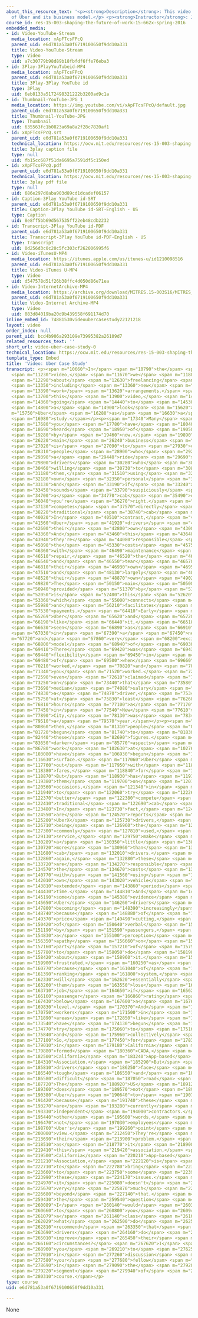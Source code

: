```yaml
---
about_this_resource_text: '<p><strong>Description</strong>: This video gives and overview
  of Uber and its business model.</p> <p><strong>Instructor</strong>: John McCarthy</p>'
course_id: res-15-003-shaping-the-future-of-work-15-662x-spring-2016
embedded_media:
- id: Video-YouTube-Stream
  media_location: xApFTcsFPcQ
  parent_uid: e6d781a53a0f6719100650f9dd10a331
  title: Video-YouTube-Stream
  type: Video
  uid: a7c30779b98d89b18fbfdf6ffe76eba3
- id: 3Play-3PlayYouTubeid-MP4
  media_location: xApFTcsFPcQ
  parent_uid: e6d781a53a0f6719100650f9dd10a331
  title: 3Play-3Play YouTube id
  type: 3Play
  uid: 6eb8133a5172498321222b3200ad9c1a
- id: Thumbnail-YouTube-JPG_1
  media_location: https://img.youtube.com/vi/xApFTcsFPcQ/default.jpg
  parent_uid: e6d781a53a0f6719100650f9dd10a331
  title: Thumbnail-YouTube-JPG
  type: Thumbnail
  uid: 635563fc1b0823a69a8a2f28c7820af1
- id: xApFTcsFPcQ.srt
  parent_uid: e6d781a53a0f6719100650f9dd10a331
  technical_location: https://ocw.mit.edu/resources/res-15-003-shaping-the-future-of-work-15-662x-spring-2016/new-emerging-models/new-firms-new-jobs-new-technology-and-the-future-of-work/video-uber-case-study/video-uber-case-study-0/xApFTcsFPcQ.srt
  title: 3play caption file
  type: null
  uid: fb15cc687f51da6695a7591df5c150ed
- id: xApFTcsFPcQ.pdf
  parent_uid: e6d781a53a0f6719100650f9dd10a331
  technical_location: https://ocw.mit.edu/resources/res-15-003-shaping-the-future-of-work-15-662x-spring-2016/new-emerging-models/new-firms-new-jobs-new-technology-and-the-future-of-work/video-uber-case-study/video-uber-case-study-0/xApFTcsFPcQ.pdf
  title: 3play pdf file
  type: null
  uid: 686e297d0aba903d89cd1dcadef06157
- id: Caption-3Play YouTube id-SRT
  parent_uid: e6d781a53a0f6719100650f9dd10a331
  title: Caption-3Play YouTube id-SRT-English - US
  type: Caption
  uid: 8e8ff5bb69d567535ff22eb48cdb2232
- id: Transcript-3Play YouTube id-PDF
  parent_uid: e6d781a53a0f6719100650f9dd10a331
  title: Transcript-3Play YouTube id-PDF-English - US
  type: Transcript
  uid: 0d256d3c0c20c5fc303cf262006995f6
- id: Video-iTunesU-MP4
  media_location: https://itunes.apple.com/us/itunes-u/id1210098516
  parent_uid: e6d781a53a0f6719100650f9dd10a331
  title: Video-iTunes U-MP4
  type: Video
  uid: d547578d51f26b38ffc4d050d86e71ea
- id: Video-InternetArchive-MP4
  media_location: https://archive.org/download/MITRES.15-003S16/MITRES_15_003S16_4-1-4_360p.mp4
  parent_uid: e6d781a53a0f6719100650f9dd10a331
  title: Video-Internet Archive-MP4
  type: Video
  uid: 083d84019ba20d9b439558f691174d70
inline_embed_id: 74881530videoubercasestudy22121218
layout: video
order_index: null
parent_uid: bcd4b906a293109e73995382a26109d7
related_resources_text: ''
short_url: video-uber-case-study-0
technical_location: https://ocw.mit.edu/resources/res-15-003-shaping-the-future-of-work-15-662x-spring-2016/new-emerging-models/new-firms-new-jobs-new-technology-and-the-future-of-work/video-uber-case-study/video-uber-case-study-0
template_type: Embed
title: 'Video: Uber Case Study'
transcript: <p><span m="10660">In</span> <span m="10790">the</span> <span m="10890">last</span>
  <span m="11230">video,</span> <span m="11670">we</span> <span m="11880">talked</span>
  <span m="12290">about</span> <span m="12630">freelancing</span> <span m="13340">work,</span>
  <span m="13350">including</span> <span m="13360">new</span> <span m="13370">technology-mediated</span>
  <span m="13390">work</span> <span m="13620">arrangements.</span> <span m="13640">In</span>
  <span m="13700">this</span> <span m="13900">video,</span> <span m="14220">we're</span>
  <span m="14360">going</span> <span m="14440">to</span> <span m="14530">take</span>
  <span m="14800">a</span> <span m="14900">look</span> <span m="15620">at</span> <span
  m="15750">Uber</span> <span m="16280">as</span> <span m="16630">a</span> <span m="16680">case</span>
  <span m="16980">study.</span></p><p><span m="17340">Many</span> <span m="17500">of</span>
  <span m="17680">you</span> <span m="17780">have</span> <span m="18040">probably</span>
  <span m="18690">heard</span> <span m="18950">of</span> <span m="19050">Uber</span>
  <span m="19280">by</span> <span m="19460">now.</span> <span m="19890">Their</span>
  <span m="26220">main</span> <span m="26240">business</span> <span m="26660">model</span>
  <span m="27020">is</span> <span m="27090">to</span> <span m="27930">connect</span>
  <span m="28310">people</span> <span m="28900">who</span> <span m="29220">need</span>
  <span m="29390">a</span> <span m="29440">ride</span> <span m="29690">with</span>
  <span m="29800">drivers</span> <span m="30280">who</span> <span m="30390">are</span>
  <span m="30460">willing</span> <span m="30730">to</span> <span m="30840">drive</span>
  <span m="31180">them,</span> <span m="31510">using</span> <span m="32000">their</span>
  <span m="32180">own</span> <span m="32350">personal</span> <span m="32770">vehicle.</span>
  <span m="33130">And</span> <span m="33190">if</span> <span m="33240">this</span>
  <span m="33450">sounds</span> <span m="33790">suspiciously</span> <span m="34530">like</span>
  <span m="34700">a</span> <span m="34770">cab</span> <span m="35490">company,</span>
  <span m="36040">you're</span> <span m="36270">right.</span> <span m="36720">Uber</span>
  <span m="37130">competes</span> <span m="37570">directly</span> <span m="38040">with</span>
  <span m="38220">traditional</span> <span m="38740">cab</span> <span m="39010">companies.</span>
  <span m="40020">In</span> <span m="40510">contrast,</span> <span m="40830">however,</span>
  <span m="41560">Uber</span> <span m="41920">drivers</span> <span m="42310">use</span>
  <span m="42600">their</span> <span m="42800">own</span> <span m="43000">vehicle.</span>
  <span m="43360">And</span> <span m="43460">this</span> <span m="43640">means</span>
  <span m="43940">they're</span> <span m="44080">responsible</span> <span m="44840">for</span>
  <span m="45090">the</span> <span m="45330">costs</span> <span m="45750">associated</span>
  <span m="46360">with</span> <span m="46490">maintenance</span> <span m="46500">and</span>
  <span m="46510">repair,</span> <span m="46520">the</span> <span m="46530">wear</span>
  <span m="46540">and</span> <span m="46550">tear</span> <span m="46570">on</span>
  <span m="46810">their</span> <span m="46930">own</span> <span m="46950">vehicle,</span>
  <span m="47510">and</span> <span m="48130">largely</span> <span m="48150">fueling</span>
  <span m="48520">their</span> <span m="48870">own</span> <span m="49020">vehicle.</span>
  <span m="49820">The</span> <span m="50150">main</span> <span m="50500">service</span>
  <span m="50940">provided</span> <span m="51370">by</span> <span m="51570">Uber</span>
  <span m="52050">is</span> <span m="52400">this</span> <span m="52620">technology,</span>
  <span m="53360">which</span> <span m="55000">connects</span> <span m="55480">people</span>
  <span m="55980">and</span> <span m="56210">facilitates</span> <span m="56940">automatic</span>
  <span m="57530">payments.</span> <span m="64410">Early</span> <span m="64879">on,</span>
  <span m="65269">Uber</span> <span m="65620">and</span> <span m="65720">companies</span>
  <span m="66190">like</span> <span m="66440">it,</span> <span m="66510">were</span>
  <span m="66630">seen</span> <span m="66890">as</span> <span m="66910">ushering</span>
  <span m="67030">in</span> <span m="67390">a</span> <span m="67450">new</span> <span
  m="67720">and</span> <span m="67860">very</span> <span m="68200">exciting</span>
  <span m="68800">model</span> <span m="68940">of</span> <span m="69030">work.</span>
  <span m="69410">There</span> <span m="69420">was</span> <span m="69430">high</span>
  <span m="69440">flexibility</span> <span m="69450">in</span> <span m="69460">terms</span>
  <span m="69480">of</span> <span m="69500">when</span> <span m="69660">you</span>
  <span m="70210">worked,</span> <span m="70820">and</span> <span m="70960">where</span>
  <span m="71340">you</span> <span m="71520">worked.</span> <span m="72300">Uber</span>
  <span m="72590">even</span> <span m="72610">claimed</span> <span m="72980">early</span>
  <span m="73250">on</span> <span m="73440">that</span> <span m="73580">the</span>
  <span m="73690">median</span> <span m="74080">salary</span> <span m="74630">for</span>
  <span m="74830">a</span> <span m="74870">driver,</span> <span m="75340">working</span>
  <span m="75750">at</span> <span m="75830">least</span> <span m="76260">40</span>
  <span m="76810">hours</span> <span m="77100">a</span> <span m="77170">week</span>
  <span m="77450">in</span> <span m="77540">New</span> <span m="77610">York</span>
  <span m="77890">City,</span> <span m="78130">was</span> <span m="78340">$90,000</span>
  <span m="79510">a</span> <span m="79570">year.</span></p><p><span m="80500">Since</span>
  <span m="80860">then,</span> <span m="81310">people</span> <span m="81710">have</span>
  <span m="81720">begun</span> <span m="81740">to</span> <span m="81830">challenge</span>
  <span m="82440">these</span> <span m="82690">figures.</span> <span m="83540">And</span>
  <span m="83650">darker</span> <span m="85770">aspects</span> <span m="86260">of</span>
  <span m="86780">work</span> <span m="102630">at</span> <span m="102760">Uber</span>
  <span m="103080">have</span> <span m="106930">begun</span> <span m="116510">to</span>
  <span m="116630">surface.</span> <span m="117060">Uber</span> <span m="117420">started</span>
  <span m="117760">out</span> <span m="117950">with</span> <span m="118040">higher</span>
  <span m="118380">fares,</span> <span m="118840">for</span> <span m="118850">example.</span>
  <span m="118870">But</span> <span m="118930">has</span> <span m="119120">cut</span>
  <span m="119380">them</span> <span m="119700">on</span> <span m="120120">multiple</span>
  <span m="120560">occasions,</span> <span m="121340">in</span> <span m="121630">order</span>
  <span m="121940">to</span> <span m="122060">try</span> <span m="122260">to</span>
  <span m="122370">better</span> <span m="122380">compete</span> <span m="122390">with</span>
  <span m="122410">traditional</span> <span m="122690">cab</span> <span m="123030">companies.</span>
  <span m="123480">In</span> <span m="123730">fact,</span> <span m="124270">there</span>
  <span m="124550">are</span> <span m="124570">reports</span> <span m="125030">that</span>
  <span m="125200">UberX</span> <span m="125730">drivers,</span> <span m="126230">UberX</span>
  <span m="126710">being</span> <span m="126960">the</span> <span m="127050">most</span>
  <span m="127300">commonly</span> <span m="127810">used,</span> <span m="128289">lowest-cost</span>
  <span m="129130">service,</span> <span m="129750">make</span> <span m="130080">only</span>
  <span m="130289">a</span> <span m="130350">little</span> <span m="130560">bit</span>
  <span m="130720">more</span> <span m="130960">than</span> <span m="131160">traditional</span>
  <span m="131680">cab</span> <span m="132010">drivers.</span> <span m="132630">And</span>
  <span m="132860">again,</span> <span m="132880">these</span> <span m="133250">drivers</span>
  <span m="133720">are</span> <span m="134270">responsible</span> <span m="134370">for</span>
  <span m="134570">the</span> <span m="134670">costs</span> <span m="135100">associated</span>
  <span m="140770">with</span> <span m="141560">using</span> <span m="141840">their</span>
  <span m="142010">own</span> <span m="143020">vehicle</span> <span m="143480">over</span>
  <span m="143810">extended</span> <span m="143860">periods</span> <span m="144140">of</span>
  <span m="144430">time.</span> <span m="144810">And</span> <span m="144870">there's</span>
  <span m="145190">some</span> <span m="145380">evidence</span> <span m="145540">that</span>
  <span m="145650">Uber</span> <span m="146260">drivers</span> <span m="146860">are</span>
  <span m="147800">becoming</span> <span m="148390">increasingly</span> <span m="148650">disgruntled,</span>
  <span m="148740">because</span> <span m="148880">of</span> <span m="149000">this</span>
  <span m="149370">price</span> <span m="149490">cutting,</span> <span m="149730">because</span>
  <span m="150420">of</span> <span m="150640">verbal</span> <span m="150890">abuse</span>
  <span m="151190">by</span> <span m="151590">passengers,</span> <span m="152320">and</span>
  <span m="154830">a</span> <span m="155100">perception</span> <span m="155870">of</span>
  <span m="156350">apathy</span> <span m="156660">on</span> <span m="157010">the</span>
  <span m="157160">part</span> <span m="157210">of</span> <span m="157500">Uber</span>
  <span m="157780">to</span> <span m="158050">do</span> <span m="158190">anything</span>
  <span m="158420">about</span> <span m="158960">it.</span> <span m="159220">They're</span>
  <span m="159900">frustrated,</span> <span m="160250">as</span> <span m="160580">well,</span>
  <span m="160770">because</span> <span m="161040">of</span> <span m="161090">the</span>
  <span m="161390">ranking</span> <span m="161800">system,</span> <span m="162050">which</span>
  <span m="162330">will</span> <span m="162620">essentially</span> <span m="162710">make</span>
  <span m="163260">them</span> <span m="163550">lose</span> <span m="163640">their</span>
  <span m="163710">job</span> <span m="164650">if</span> <span m="165620">their</span>
  <span m="166160">passenger</span> <span m="166860">rating</span> <span m="166970">falls</span>
  <span m="167430">below</span> <span m="167600">a</span> <span m="167670">certain</span>
  <span m="169830">level.</span> <span m="170370">And</span> <span m="170660">some</span>
  <span m="170750">workers</span> <span m="171500">in</span> <span m="171770">some</span>
  <span m="171890">areas</span> <span m="172850">like</span> <span m="173340">California,</span>
  <span m="173540">have</span> <span m="174130">begun</span> <span m="174720">to</span>
  <span m="174770">try</span> <span m="175060">to</span> <span m="175160">organize</span>
  <span m="175840">and</span> <span m="175960">collectively</span> <span m="176540">bargain.</span>
  <span m="177100">So,</span> <span m="177450">for</span> <span m="178390">example,</span>
  <span m="179010">in</span> <span m="179180">California</span> <span m="179370">drivers</span>
  <span m="179880">formed</span> <span m="180360">CADA,</span> <span m="182320">the</span>
  <span m="182500">California</span> <span m="183240">App-based</span> <span m="183820">Drivers</span>
  <span m="184310">Association.</span> <span m="185290">But</span> <span m="185620">these</span>
  <span m="185810">drivers</span> <span m="186250">face</span> <span m="186470">a</span>
  <span m="186540">tough</span> <span m="186550">and</span> <span m="186560">very</span>
  <span m="186580">difficult</span> <span m="187050">road</span> <span m="187320">ahead.</span>
  <span m="187720">The</span> <span m="188920">US</span> <span m="189120">law</span>
  <span m="189360">does</span> <span m="189570">not</span> <span m="189810">require</span>
  <span m="190380">Uber</span> <span m="190640">to</span> <span m="190770">negotiate,</span>
  <span m="191420">because</span> <span m="191740">these</span> <span m="192820">drivers</span>
  <span m="193270">are</span> <span m="193280">currently</span> <span m="193300">considered</span>
  <span m="193330">independent</span> <span m="194000">contractors.</span> <span m="194740">In</span>
  <span m="195440">other</span> <span m="195600">words,</span> <span m="196130">they're</span>
  <span m="196470">not</span> <span m="197030">employees</span> <span m="197810">from</span>
  <span m="198760">Uber's</span> <span m="199260">point</span> <span m="199600">of</span>
  <span m="200000">view.</span> <span m="212450">They're</span> <span m="212730">not</span>
  <span m="213690">their</span> <span m="213900">problem.</span> <span m="217920">So</span>
  <span m="218510">as</span> <span m="218770">it</span> <span m="218900">stands,</span>
  <span m="219410">this</span> <span m="219420">association,</span> <span m="219440">the</span>
  <span m="219500">California</span> <span m="220210">App-based</span> <span m="220770">Drivers</span>
  <span m="221210">Association,</span> <span m="222120">is</span> <span m="222370">trying</span>
  <span m="222710">to</span> <span m="222780">bring</span> <span m="223030">publicity</span>
  <span m="223660">to</span> <span m="223750">some</span> <span m="223950">of</span>
  <span m="223990">these</span> <span m="224170">issues.</span> <span m="224680">But</span>
  <span m="224970">it</span> <span m="225080">doesn't</span> <span m="225400">have</span>
  <span m="225670">very</span> <span m="225870">much</span> <span m="226120">leverage</span>
  <span m="226680">beyond</span> <span m="227140">that.</span> <span m="228220">So</span>
  <span m="259430">the</span> <span m="259540">question</span> <span m="259990">that</span>
  <span m="260089">I</span> <span m="260140">would</span> <span m="260329">pose</span>
  <span m="260660">to</span> <span m="260800">you</span> <span m="260940">as</span>
  <span m="261079">a</span> <span m="261140">class</span> <span m="261680">is,</span>
  <span m="262029">what</span> <span m="262500">do</span> <span m="262560">you</span>
  <span m="262810">recommend</span> <span m="263350">that</span> <span m="263460">Uber</span>
  <span m="263690">drivers</span> <span m="264160">do</span> <span m="264720">to</span>
  <span m="265010">improve</span> <span m="265450">their</span> <span m="265590">employment</span>
  <span m="266160">circumstances?</span> <span m="267620">I</span> <span m="268810">encourage</span>
  <span m="268960">you</span> <span m="269210">to</span> <span m="276250">join</span>
  <span m="277010">in</span> <span m="277260">discussion</span> <span m="277350">with</span>
  <span m="277580">your</span> <span m="277680">fellow</span> <span m="278160">classmates</span>
  <span m="278690">in</span> <span m="279090">the</span> <span m="279200">next</span>
  <span m="279220">segment</span> <span m="279940">of</span> <span m="280070">this</span>
  <span m="280310">course.</span></p>
type: course
uid: e6d781a53a0f6719100650f9dd10a331

---
```

None